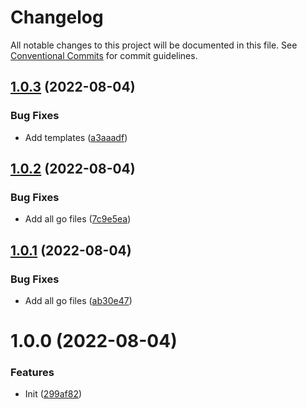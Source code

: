 # Changelog

All notable changes to this project will be documented in this file. See
[Conventional Commits](https://conventionalcommits.org) for commit guidelines.

## [1.0.3](https://github.com/stenic/http-debug/compare/v1.0.2...v1.0.3) (2022-08-04)


### Bug Fixes

* Add templates ([a3aaadf](https://github.com/stenic/http-debug/commit/a3aaadf79235f269726846112518c213676f6ef3))

## [1.0.2](https://github.com/stenic/http-debug/compare/v1.0.1...v1.0.2) (2022-08-04)


### Bug Fixes

* Add all go files ([7c9e5ea](https://github.com/stenic/http-debug/commit/7c9e5ead7f2882b753bde1e0a4480f6600d418c8))

## [1.0.1](https://github.com/stenic/http-debug/compare/v1.0.0...v1.0.1) (2022-08-04)


### Bug Fixes

* Add all go files ([ab30e47](https://github.com/stenic/http-debug/commit/ab30e475038c9cfccedb6827e4b02de0ecbd5224))

# 1.0.0 (2022-08-04)


### Features

* Init ([299af82](https://github.com/stenic/http-debug/commit/299af82f716bdcb64cbd636ef099cea1391a30c3))
